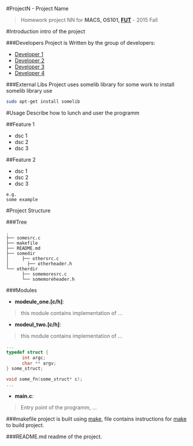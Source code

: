 #ProjectN - Project Name
> Homework project NN for **MACS, OS101, [FUT](http://freeuni.edu.ge)** - 2015 Fall

#Introduction
intro of the project

###Developers
Project is Written by the group of developers:
- [Developer 1](https://github.com/glaba13)
- [Developer 2](https://github.com/nikoloze)
- [Developer 3](https://github.com/tripoliati)
- [Developer 4](https://github.com/NutsaNutsa)

###External Libs
Project uses somelib library for some work
to install somelib library use
```bash
sudo apt-get install somelib
```

#Usage
Describe how to lunch and user the programm

##Feature 1
- dsc 1
- dsc 2
- dsc 3

##Feature 2
- dsc 1
- dsc 2
- dsc 3
```
e.g.
some example
```

#Project Structure

###Tree
```
.
├── somesrc.c
├── makefile
├── README.md
├── somedir
│     ├── othersrc.c
│	    ├── otherheader.h
└── otherdir
      ├── somemoresrc.c
      └── somemoreheader.h
```

###Modules

- **modeule_one.[c/h]**:
> this module contains implementation of ...

- **modeul_two.[c/h]**:
> this module contains implementation of ...

``` C
...
typedef struct {
      int argc;
      char ** argv;
} some_struct;

void some_fn(some_struct* c);
...
```

- **main.c**:
> Entry point of the programm, ...

###makefile
project is built using [make](http://www.gnu.org/software/make/manual/make.html),
file contains instructions for [make](http://www.gnu.org/software/make/manual/make.html)
to build project.

###README.md
readme of the project.

